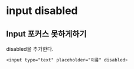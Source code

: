 # input disabled

## Input 포커스 못하게하기

disabled을 추가한다.

```css
<input type="text" placeholder="이름" disabled>
```